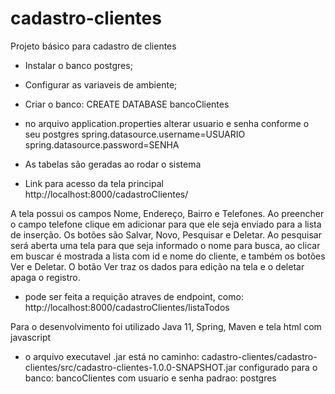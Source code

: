 # cadastro-clientes

Projeto básico para cadastro de clientes

- Instalar o banco postgres; 
- Configurar as variaveis de ambiente;
- Criar o banco: CREATE DATABASE bancoClientes
- no arquivo application.properties alterar usuario e senha conforme o seu postgres
	spring.datasource.username=USUARIO
	spring.datasource.password=SENHA
- As tabelas são geradas ao rodar o sistema

- Link para acesso da tela principal http://localhost:8000/cadastroClientes/

A tela possui os campos Nome, Endereço, Bairro e Telefones.
Ao preencher o campo telefone clique em adicionar para que ele seja enviado para a lista de inserção.
Os botões são Salvar, Novo, Pesquisar e Deletar.
Ao pesquisar será aberta uma tela para que seja informado o nome para busca, ao clicar em buscar é mostrada a lista com id e nome do cliente, e também os botões Ver e Deletar.
O botão Ver traz os dados para edição na tela e o deletar apaga o registro.

- pode ser feita a requição atraves de endpoint, como: http://localhost:8000/cadastroClientes/listaTodos

Para o desenvolvimento foi utilizado Java 11, Spring, Maven e tela html com javascript

- o arquivo executavel .jar está no caminho:
cadastro-clientes/cadastro-clientes/src/cadastro-clientes-1.0.0-SNAPSHOT.jar
configurado para o banco: bancoClientes com usuario e senha padrao: postgres
